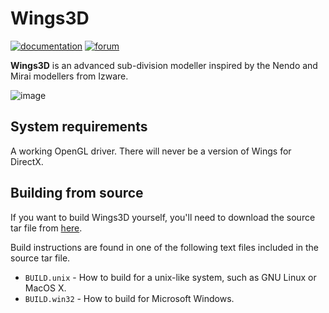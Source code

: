 # Wings3D

[![documentation](https://img.shields.io/badge/documentation-open-blue)](http://www.wings3d.com) [![forum](https://img.shields.io/badge/forum-open-red)](http://www.wings3d.com/forum/)

**Wings3D** is an advanced sub-division modeller inspired by the Nendo and Mirai modellers from Izware.

![image](https://user-images.githubusercontent.com/42812113/150469439-21903b77-dcbd-4726-b5e7-49c4121ede25.png)

## System requirements

A working OpenGL driver. There will never be a version of Wings for DirectX.

## Building from source

If you want to build Wings3D yourself, you'll need to download the source tar file from [here](http://www.wings3d.com).

Build instructions are found in one of the following text files included in the source tar file.

- `BUILD.unix` - How to build for a unix-like system, such as GNU Linux or MacOS X.
- `BUILD.win32`	- How to build for Microsoft Windows.
